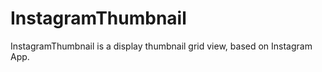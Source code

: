 InstagramThumbnail
==================

InstagramThumbnail is a display thumbnail grid view, based on Instagram App.
